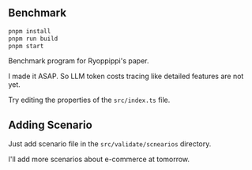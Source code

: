 ## Benchmark
```bash
pnpm install
pnpm run build
pnpm start
```

Benchmark program for Ryoppippi's paper.

I made it ASAP. So LLM token costs tracing like detailed features are not yet.

Try editing the properties of the `src/index.ts` file.




## Adding Scenario
Just add scenario file in the `src/validate/scnearios` directory.

I'll add more scenarios about e-commerce at tomorrow.